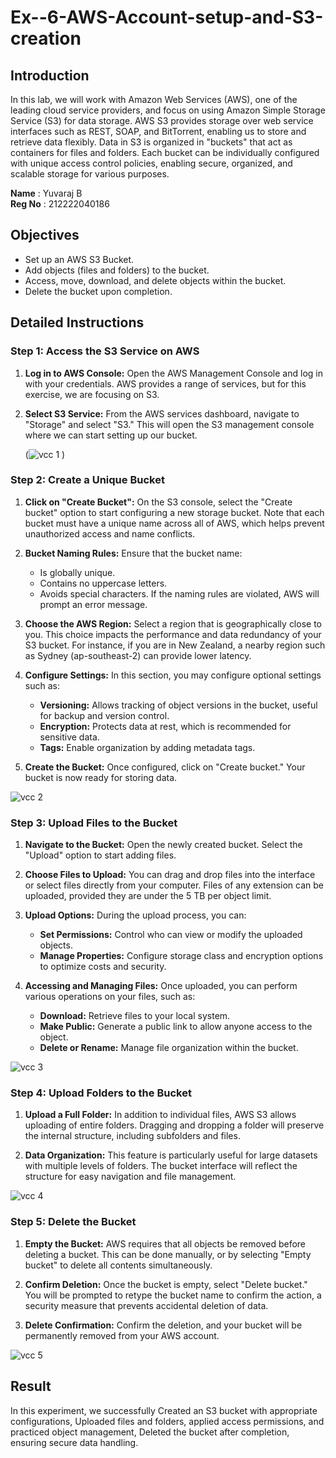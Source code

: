 # Ex--6-AWS-Account-setup-and-S3-creation

## Introduction

In this lab, we will work with Amazon Web Services (AWS), one of the leading cloud service providers, and focus on using Amazon Simple Storage Service (S3) for data storage. AWS S3 provides storage over web service interfaces such as REST, SOAP, and BitTorrent, enabling us to store and retrieve data flexibly. Data in S3 is organized in "buckets" that act as containers for files and folders. Each bucket can be individually configured with unique access control policies, enabling secure, organized, and scalable storage for various purposes.

**Name** : Yuvaraj B<br>
**Reg No** : 212222040186


## Objectives

- Set up an AWS S3 Bucket.
- Add objects (files and folders) to the bucket.
- Access, move, download, and delete objects within the bucket.
- Delete the bucket upon completion.

## Detailed Instructions

### Step 1: Access the S3 Service on AWS

1. **Log in to AWS Console:** Open the AWS Management Console and log in with your credentials. AWS provides a range of services, but for this exercise, we are focusing on S3.
   
2. **Select S3 Service:** From the AWS services dashboard, navigate to "Storage" and select "S3." This will open the S3 management console where we can start setting up our bucket.

   (![vcc 1](https://github.com/user-attachments/assets/1cadcdc1-576e-4646-8962-4f4def12f691)
)

### Step 2: Create a Unique Bucket

1. **Click on "Create Bucket":** On the S3 console, select the "Create bucket" option to start configuring a new storage bucket. Note that each bucket must have a unique name across all of AWS, which helps prevent unauthorized access and name conflicts.
   
2. **Bucket Naming Rules:** Ensure that the bucket name:
   - Is globally unique.
   - Contains no uppercase letters.
   - Avoids special characters.
   If the naming rules are violated, AWS will prompt an error message.

3. **Choose the AWS Region:** Select a region that is geographically close to you. This choice impacts the performance and data redundancy of your S3 bucket. For instance, if you are in New Zealand, a nearby region such as Sydney (ap-southeast-2) can provide lower latency.

4. **Configure Settings:** In this section, you may configure optional settings such as:
   - **Versioning:** Allows tracking of object versions in the bucket, useful for backup and version control.
   - **Encryption:** Protects data at rest, which is recommended for sensitive data.
   - **Tags:** Enable organization by adding metadata tags.
   
5. **Create the Bucket:** Once configured, click on "Create bucket." Your bucket is now ready for storing data.

![vcc 2](https://github.com/user-attachments/assets/ee2ea760-9267-4433-9af4-4d709044f362)

### Step 3: Upload Files to the Bucket

1. **Navigate to the Bucket:** Open the newly created bucket. Select the "Upload" option to start adding files.
   
2. **Choose Files to Upload:** You can drag and drop files into the interface or select files directly from your computer. Files of any extension can be uploaded, provided they are under the 5 TB per object limit.
   
3. **Upload Options:** During the upload process, you can:
   - **Set Permissions:** Control who can view or modify the uploaded objects.
   - **Manage Properties:** Configure storage class and encryption options to optimize costs and security.
   
4. **Accessing and Managing Files:** Once uploaded, you can perform various operations on your files, such as:
   - **Download:** Retrieve files to your local system.
   - **Make Public:** Generate a public link to allow anyone access to the object.
   - **Delete or Rename:** Manage file organization within the bucket.

![vcc 3](https://github.com/user-attachments/assets/23a9d070-29c5-4eab-8f8e-4e0df39ce15c)

### Step 4: Upload Folders to the Bucket

1. **Upload a Full Folder:** In addition to individual files, AWS S3 allows uploading of entire folders. Dragging and dropping a folder will preserve the internal structure, including subfolders and files.
   
2. **Data Organization:** This feature is particularly useful for large datasets with multiple levels of folders. The bucket interface will reflect the structure for easy navigation and file management.

![vcc 4](https://github.com/user-attachments/assets/ada03e2e-333d-4462-8636-cc6aaf228cc3)

### Step 5: Delete the Bucket

1. **Empty the Bucket:** AWS requires that all objects be removed before deleting a bucket. This can be done manually, or by selecting "Empty bucket" to delete all contents simultaneously.

2. **Confirm Deletion:** Once the bucket is empty, select "Delete bucket." You will be prompted to retype the bucket name to confirm the action, a security measure that prevents accidental deletion of data.

3. **Delete Confirmation:** Confirm the deletion, and your bucket will be permanently removed from your AWS account.

![vcc 5](https://github.com/user-attachments/assets/f472542a-4a56-490f-bef0-a1af67edd658)

## Result

In this experiment, we successfully Created an S3 bucket with appropriate configurations, Uploaded files and folders, applied access permissions, and practiced object management, Deleted the bucket after completion, ensuring secure data handling.
